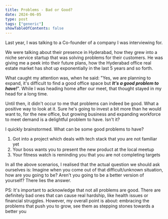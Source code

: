 ```yaml
---
title: Problems - Bad or Good?
date: 2024-06-05
type: post
tags: ["generic"]
showTableOfContents: false
---
```


Last year, I was talking to a Co-founder of a company I was interviewing for. 

We were talking about their presence in Hyderabad, how they grew into a niche service startup that was solving problems for their customers. He was giving me a peek into their future plans, how the Hyderabad office real estate market has shot up exponentially in the last 5 years and so forth.

What caught my attention was, when he said: "Yes, we are planning to expand, it's difficult to find a good office space but _**It's a good problem to have!**_". While I was heading home after our meet, that thought stayed in my head for a long time. 

Until then, it didn't occur to me that problems can indeed be good. What a positive way to look at it. Sure he's going to invest a bit more than he would want to, for the new office, but growing business and expanding workforce to meet demand is a delightful problem to have. Isn't it?

I quickly brainstormed. What can be some good problems to have?

1. Got into a project which deals with tech stack that you are not familiar yet  
2. Your boss wants you to present the new product at the local meetup
3. Your fitness watch is reminding you that you are not completing targets

In all the above scenarios, I realised that the actual question we should ask ourselves is: Imagine when you come out of that difficult/unknown situation, how are you going to be? Aren't you going to be a better version of yourself? There lies the answer.

PS: It's important to acknowledge that not all problems are good. There are definitely bad ones that can cause real hardship, like health issues or financial struggles. However, my overall point is about: embracing the problems that push you to grow, see them as stepping stones towards a better you
